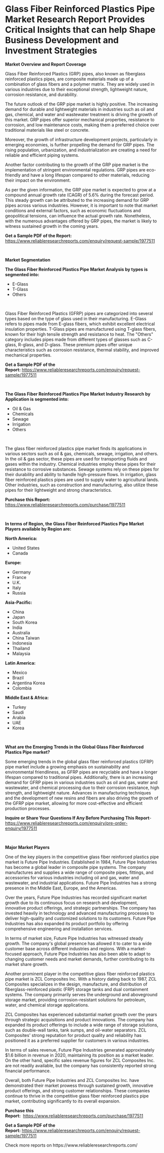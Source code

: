 <p><h1>Glass Fiber Reinforced Plastics Pipe Market Research Report Provides Critical Insights that can help Shape Business Development and Investment Strategies</h1></p><p><strong>Market Overview and Report Coverage</strong></p>
<p><p>Glass Fiber Reinforced Plastics (GRP) pipes, also known as fiberglass reinforced plastics pipes, are composite materials made up of a combination of glass fibers and a polymer matrix. They are widely used in various industries due to their exceptional strength, lightweight nature, corrosion resistance, and durability.</p><p>The future outlook of the GRP pipe market is highly positive. The increasing demand for durable and lightweight materials in industries such as oil and gas, chemical, and water and wastewater treatment is driving the growth of this market. GRP pipes offer superior mechanical properties, resistance to corrosion, and low maintenance costs, making them a preferred choice over traditional materials like steel or concrete.</p><p>Moreover, the growth of infrastructure development projects, particularly in emerging economies, is further propelling the demand for GRP pipes. The rising population, urbanization, and industrialization are creating a need for reliable and efficient piping systems.</p><p>Another factor contributing to the growth of the GRP pipe market is the implementation of stringent environmental regulations. GRP pipes are eco-friendly and have a long lifespan compared to other materials, reducing their impact on the environment.</p><p>As per the given information, the GRP pipe market is expected to grow at a compound annual growth rate (CAGR) of 5.6% during the forecast period. This steady growth can be attributed to the increasing demand for GRP pipes across various industries. However, it is important to note that market conditions and external factors, such as economic fluctuations and geopolitical tensions, can influence the actual growth rate. Nonetheless, with the numerous advantages offered by GRP pipes, the market is likely to witness sustained growth in the coming years.</p></p>
<p><strong>Get a Sample PDF of the Report:</strong> <a href="https://www.reliableresearchreports.com/enquiry/request-sample/1977511">https://www.reliableresearchreports.com/enquiry/request-sample/1977511</a></p>
<p>&nbsp;</p>
<p><strong>Market Segmentation</strong></p>
<p><strong>The Glass Fiber Reinforced Plastics Pipe Market Analysis by types is segmented into:</strong></p>
<p><ul><li>E-Glass</li><li>T-Glass</li><li>Others</li></ul></p>
<p>&nbsp;</p>
<p><p>Glass Fiber Reinforced Plastics (GFRP) pipes are categorized into several types based on the type of glass used in their manufacturing. E-Glass refers to pipes made from E-glass fibers, which exhibit excellent electrical insulation properties. T-Glass pipes are manufactured using T-glass fibers, known for their high tensile strength and resistance to heat. The "Others" category includes pipes made from different types of glasses such as C-glass, R-glass, and D-glass. These premium pipes offer unique characteristics such as corrosion resistance, thermal stability, and improved mechanical properties.</p></p>
<p><strong>Get a Sample PDF of the Report:</strong>&nbsp;<a href="https://www.reliableresearchreports.com/enquiry/request-sample/1977511">https://www.reliableresearchreports.com/enquiry/request-sample/1977511</a></p>
<p>&nbsp;</p>
<p><strong>The Glass Fiber Reinforced Plastics Pipe Market Industry Research by Application is segmented into:</strong></p>
<p><ul><li>Oil & Gas</li><li>Chemicals</li><li>Sewage</li><li>Irrigation</li><li>Others</li></ul></p>
<p>&nbsp;</p>
<p><p>The glass fiber reinforced plastics pipe market finds its applications in various sectors such as oil & gas, chemicals, sewage, irrigation, and others. In the oil & gas sector, these pipes are used for transporting fluids and gases within the industry. Chemical industries employ these pipes for their resistance to corrosive substances. Sewage systems rely on these pipes for their durability and ability to handle high-pressure flows. In irrigation, glass fiber reinforced plastics pipes are used to supply water to agricultural lands. Other industries, such as construction and manufacturing, also utilize these pipes for their lightweight and strong characteristics.</p></p>
<p><strong>Purchase this Report:</strong>&nbsp; <a href="https://www.reliableresearchreports.com/purchase/1977511">https://www.reliableresearchreports.com/purchase/1977511</a></p>
<p>&nbsp;</p>
<p><strong>In terms of Region, the Glass Fiber Reinforced Plastics Pipe Market Players available by Region are:</strong></p>
<p>
    <p> <strong> North America: </strong>
        <ul>
            <li>United States</li>
            <li>Canada</li>
        </ul>
        </p> 
    <p> <strong> Europe: </strong>
        <ul>
            <li>Germany</li>
            <li>France</li>
            <li>U.K.</li>
            <li>Italy</li>
            <li>Russia</li>
        </ul>
        </p> 
    <p> <strong> Asia-Pacific: </strong>
        <ul>
            <li>China</li>
            <li>Japan</li>
            <li>South Korea</li>
            <li>India</li>
            <li>Australia</li>
            <li>China Taiwan</li>
            <li>Indonesia</li>
            <li>Thailand</li>
            <li>Malaysia</li>
        </ul>
        </p> 
    <p> <strong> Latin America: </strong>
        <ul>
            <li>Mexico</li>
            <li>Brazil</li>
            <li>Argentina Korea</li>
            <li>Colombia</li>
        </ul>
        </p> 
    <p> <strong> Middle East & Africa: </strong>
        <ul>
            <li>Turkey</li>
            <li>Saudi</li>
            <li>Arabia</li>
            <li>UAE</li>
            <li>Korea</li>
        </ul>
    </p>
    </p>
<p>&nbsp;</p>
<p><strong>What are the Emerging Trends in the Global Glass Fiber Reinforced Plastics Pipe market?</strong></p>
<p><p>Some emerging trends in the global glass fiber reinforced plastics (GFRP) pipe market include a growing emphasis on sustainability and environmental friendliness, as GFRP pipes are recyclable and have a longer lifespan compared to traditional pipes. Additionally, there is an increasing demand for GFRP pipes in various industries such as oil and gas, water and wastewater, and chemical processing due to their corrosion resistance, high strength, and lightweight nature. Advances in manufacturing techniques and the development of new resins and fibers are also driving the growth of the GFRP pipe market, allowing for more cost-effective and efficient production processes.</p></p>
<p><strong>Inquire or Share Your Questions If Any Before Purchasing This Report</strong>- <a href="https://www.reliableresearchreports.com/enquiry/pre-order-enquiry/1977511">https://www.reliableresearchreports.com/enquiry/pre-order-enquiry/1977511</a></p>
<p>&nbsp;</p>
<p><strong>Major Market Players</strong></p>
<p><p>One of the key players in the competitive glass fiber reinforced plastics pipe market is Future Pipe Industries. Established in 1984, Future Pipe Industries has become a global leader in composite pipe systems. The company manufactures and supplies a wide range of composite pipes, fittings, and accessories for various industries including oil and gas, water and wastewater, and industrial applications. Future Pipe Industries has a strong presence in the Middle East, Europe, and the Americas.</p><p>Over the years, Future Pipe Industries has recorded significant market growth due to its continuous focus on research and development, innovative product offerings, and strategic partnerships. The company has invested heavily in technology and advanced manufacturing processes to deliver high-quality and customized solutions to its customers. Future Pipe Industries has also expanded its product portfolio by offering comprehensive engineering and installation services.</p><p>In terms of market size, Future Pipe Industries has witnessed steady growth. The company's global presence has allowed it to cater to a wide customer base across different industries and regions. With a market-focused approach, Future Pipe Industries has also been able to adapt to changing customer needs and market demands, further contributing to its market share growth.</p><p>Another prominent player in the competitive glass fiber reinforced plastics pipe market is ZCL Composites Inc. With a history dating back to 1987, ZCL Composites specializes in the design, manufacture, and distribution of fiberglass-reinforced plastic (FRP) storage tanks and dual containment systems. The company primarily serves the underground and aboveground storage market, providing corrosion-resistant solutions for petroleum, water, and chemical storage applications.</p><p>ZCL Composites has experienced substantial market growth over the years through strategic acquisitions and product innovations. The company has expanded its product offerings to include a wide range of storage solutions, such as double-wall tanks, tank sumps, and oil-water separators. ZCL Composites' strong reputation for product quality and reliability has positioned it as a preferred supplier for customers in various industries.</p><p>In terms of sales revenue, Future Pipe Industries generated approximately $1.6 billion in revenue in 2020, maintaining its position as a market leader. On the other hand, specific sales revenue figures for ZCL Composites Inc. are not readily available, but the company has consistently reported strong financial performance.</p><p>Overall, both Future Pipe Industries and ZCL Composites Inc. have demonstrated their market prowess through sustained growth, innovative product offerings, and strong customer relationships. These companies continue to thrive in the competitive glass fiber reinforced plastics pipe market, contributing significantly to its overall expansion.</p></p>
<p><strong>Purchase this Report:</strong>&nbsp;&nbsp;<a href="https://www.reliableresearchreports.com/purchase/1977511">https://www.reliableresearchreports.com/purchase/1977511</a></p>
<p></p>
<p><strong>Get a Sample PDF of the Report:</strong>&nbsp;<a href="https://www.reliableresearchreports.com/enquiry/request-sample/1977511">https://www.reliableresearchreports.com/enquiry/request-sample/1977511</a></p>
<p>Check more reports on https://www.reliableresearchreports.com/</p>